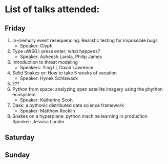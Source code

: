 # List of talks attended:

## Friday
1. In-memory event resequencing: Realistic testing for impossible bugs
	+ Speaker: Glyph
2. Type uWSGI: press enter; what happens?
	+ Speaker: Asheesh Larola, Philip James
3. Introduction to threat modeling
	+ Speakers: Ying Li, David Lawrence
4. Solid Snakes or: How to take 5 weeks of vacation
	+ Speaker: Hynek Schlawack
5. ???
6. Python from space: analyzing open satellite imagery using the phython ecosystem
	+ Speaker: Katherine Scott
7. Dask: a pythonic distributed data science framework
	+ Speaker: Matthew Rocklin
8. Snakes on a hyperplane: python machine learning in production
	Speaker: Jessica Lundin

## Saturday

## Sunday